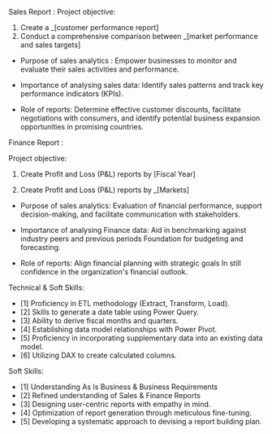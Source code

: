  Sales Report :
   Project objective:
1.	Create a _[customer performance report]
2.	 Conduct a comprehensive comparison between _[market performance and sales targets] 

- Purpose of sales analytics : Empower businesses to monitor and evaluate their sales activities and performance.

- Importance of analysing sales data: Identify sales patterns and track key performance indicators (KPIs).

- Role of reports: Determine effective customer discounts, facilitate negotiations with consumers, and identify potential business expansion opportunities in promising countries.


 Finance Report :

   Project objective: 

1.	Create Profit and Loss (P&L) reports by 
 [Fiscal    Year]

2.	Create Profit and Loss (P&L) reports by _[Markets]

- Purpose of sales analytics: Evaluation of financial performance, support decision-making, and facilitate communication with stakeholders.

- Importance of analysing Finance data: Aid in benchmarking against industry peers and previous periods Foundation for budgeting and forecasting.

- Role of reports: Align financial planning with strategic goals In still confidence in the organization's financial outlook.


 Technical & Soft Skills:
- [1]	Proficiency in ETL methodology (Extract, Transform, Load).
- [2]	Skills to generate a date table using Power Query.
- [3]	Ability to derive fiscal months and quarters.
- [4]	Establishing data model relationships with Power Pivot.
- [5]	Proficiency in incorporating supplementary data into an existing data model.
- [6]	Utilizing DAX to create calculated columns.

 Soft Skills:
- [1]	Understanding As Is Business & Business Requirements
- [2]	Refined understanding of Sales & Finance Reports
- [3]	Designing user-centric reports with empathy in mind.
- [4]	Optimization of report generation through meticulous fine-tuning.
- [5]	Developing a systematic approach to devising a report building plan.
